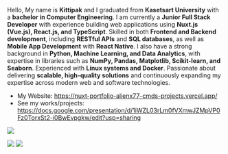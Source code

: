 Hello, My name is **Kittipak** and I graduated from **Kasetsart University** with a **bachelor in Computer Engineering**.
I am currently a **Junior Full Stack Developer** with experience building web applications using **Nuxt.js (Vue.js), React.js, and TypeScript**. Skilled in both **Frontend and Backend development**, including **RESTful APIs** and **SQL databases**, as well as **Mobile App Development** with **React Native**. I also have a strong background in **Python, Machine Learning, and Data Analytics**, with expertise in libraries such as **NumPy, Pandas, Matplotlib, Scikit-learn, and Seaborn**. Experienced with **Linux systems and Docker**. Passionate about delivering **scalable, high-quality solutions** and continuously expanding my expertise across modern web and software technologies.

- My Website: https://nuxt-portfolio-alienx77-cmds-projects.vercel.app/
- See my works/projects: https://docs.google.com/presentation/d/1iWZL03rLm0fVXmwJZMpVP0Fz0TorxSt2-i0BwEvpgkw/edit?usp=sharing

![](http://github-profile-summary-cards.vercel.app/api/cards/profile-details?username=AlienX77-cmd&theme=transparent)

![](http://github-profile-summary-cards.vercel.app/api/cards/repos-per-language?username=AlienX77-cmd&theme=transparent) ![](http://github-profile-summary-cards.vercel.app/api/cards/stats?username=AlienX77-cmd&theme=transparent)

<!--
**AlienX77-cmd/AlienX77-cmd** is a ✨ _special_ ✨ repository because its `README.md` (this file) appears on your GitHub profile.

Here are some ideas to get you started:

- 🔭 I’m currently working on ...
- 🌱 I’m currently learning ...
- 👯 I’m looking to collaborate on ...
- 🤔 I’m looking for help with ...
- 💬 Ask me about ...
- 📫 How to reach me: ...
- 😄 Pronouns: ...
- ⚡ Fun fact: ...
-->
